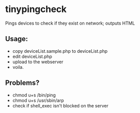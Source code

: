 # tinypingcheck
Pings devices to check if they exist on network; outputs HTML

## Usage:
* copy deviceList.sample.php to deviceList.php
* edit deviceList.php
* upload to the webserver
* voila.

## Problems?
* chmod u+s /bin/ping
* chmod u+s /usr/sbin/arp
* check if shell_exec isn't blocked on the server